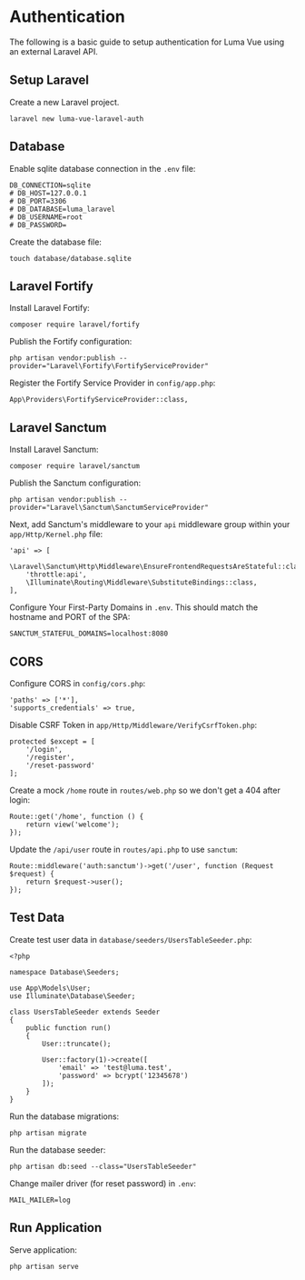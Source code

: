 # Authentication

The following is a basic guide to setup authentication for Luma Vue using an external Laravel API.

## Setup Laravel

Create a new Laravel project.

```
laravel new luma-vue-laravel-auth
```

## Database

Enable sqlite database connection in the `.env` file:

```
DB_CONNECTION=sqlite
# DB_HOST=127.0.0.1
# DB_PORT=3306
# DB_DATABASE=luma_laravel
# DB_USERNAME=root
# DB_PASSWORD=
```

Create the database file:

```
touch database/database.sqlite
```

## Laravel Fortify

Install Laravel Fortify:

```
composer require laravel/fortify
```

Publish the Fortify configuration:

```
php artisan vendor:publish --provider="Laravel\Fortify\FortifyServiceProvider"
```

Register the Fortify Service Provider in `config/app.php`:

```
App\Providers\FortifyServiceProvider::class,
```

## Laravel Sanctum

Install Laravel Sanctum:

```
composer require laravel/sanctum
```

Publish the Sanctum configuration:

```
php artisan vendor:publish --provider="Laravel\Sanctum\SanctumServiceProvider"
```

Next, add Sanctum's middleware to your `api` middleware group within your `app/Http/Kernel.php` file:

```
'api' => [
    \Laravel\Sanctum\Http\Middleware\EnsureFrontendRequestsAreStateful::class,
    'throttle:api',
    \Illuminate\Routing\Middleware\SubstituteBindings::class,
],
```

Configure Your First-Party Domains in `.env`. This should match the hostname and PORT of the SPA:

```
SANCTUM_STATEFUL_DOMAINS=localhost:8080
```

## CORS

Configure CORS in `config/cors.php`:

```
'paths' => ['*'],
'supports_credentials' => true,
```

Disable CSRF Token in `app/Http/Middleware/VerifyCsrfToken.php`:

```
protected $except = [
    '/login',
    '/register',
    '/reset-password'
];
```

Create a mock `/home` route in `routes/web.php` so we don't get a 404 after login:

```
Route::get('/home', function () {
    return view('welcome');
});
```

Update the `/api/user` route in `routes/api.php` to use `sanctum`:

```
Route::middleware('auth:sanctum')->get('/user', function (Request $request) {
    return $request->user();
});
```

## Test Data

Create test user data in `database/seeders/UsersTableSeeder.php`:

```
<?php

namespace Database\Seeders;

use App\Models\User;
use Illuminate\Database\Seeder;

class UsersTableSeeder extends Seeder
{
    public function run()
    {
        User::truncate();

        User::factory(1)->create([
            'email' => 'test@luma.test',
            'password' => bcrypt('12345678')
        ]);
    }
}

```

Run the database migrations:

```
php artisan migrate
```

Run the database seeder:

```
php artisan db:seed --class="UsersTableSeeder"
```

Change mailer driver (for reset password) in `.env`:

```
MAIL_MAILER=log
```

## Run Application

Serve application:

```
php artisan serve
```